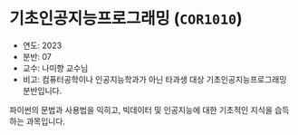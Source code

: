 # 기초인공지능프로그래밍 (`COR1010`)

* 연도: 2023
* 분반: 07
* 교수: 나미향 교수님
* 비고: 컴퓨터공학이나 인공지능학과가 아닌 타과생 대상 기초인공지능프로그래밍 분반입니다.

파이썬의 문법과 사용법을 익히고, 빅데이터 및 인공지능에 대한 기초적인 지식을 습득하는 과목입니다.
